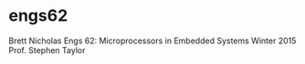 # engs62
Brett Nicholas
Engs 62: Microprocessors in Embedded Systems
Winter 2015
Prof. Stephen Taylor


